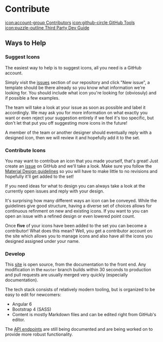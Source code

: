 # Contribute

<a href="/contributors" class="btn btn-outline-primary">icon:account-group Contributors</a>
<a href="/contribute/github" class="btn btn-outline-secondary">icon:github-circle GitHub Tools</a>
<a href="/contribute/third-party" class="btn btn-outline-secondary">icon:puzzle-outline Third Party Dev Guide</a>

## Ways to Help

### Suggest Icons

The easiest way to help is to suggest icons, all you need is a GitHub account.

Simply visit the [issues](https://github.com/Templarian/MaterialDesign/issues) section of our repository and click "New issue", a template should be there already so you know what information we're looking for. You should include what icon you're looking for (obviosuly) and if possible a few examples.

The team will take a look at your issue as soon as possible and label it accordingly. We may ask you for more information on what exactly you want or even reject your suggestion entirely if we feel it's too specific, but don't let that put you off suggesting more icons in the future!

A member of the team or another designer should eventually reply with a designed icon, then we will review it and hopefully add it to the set.

### Contribute Icons

You may want to contribue an icon that you made yourself, that's great! Just create an [issue](https://github.com/Templarian/MaterialDesign/issues) on GitHub and we'll take a look. Make sure you follow the [Material Design guidelines](https://material.io/guidelines/style/icons.html#icons-system-icons) so you will have to make little to no revisions and hopefully it'll get added to the set!

If you need ideas for what to design you can always take a look at the currently open issues and reply with your design.

It's surprising how many different ways an icon can be conveyed. While the guidelines give good structure, having a diverse set of choices allows for continuous refinment on new and existing icons. If you want to you can open an issue with a refined design or even lowered point count.

Once **five** of your icons have been added to the set you can become a contributor! What does this mean? Well, you get a contributor account on the site which allows you to manage icons and also have all the icons you designed assigned under your name.

### Develop

This [site](/contribute/site) is open source, from the documentation to the front end. Any modification in the `master` branch builds within 30 seconds to production and pull requests are usually merged very quickly (especially documentation).

The tech stack consists of relatively modern tooling, but is organized to be easy to edit for newcomers:

- Angular 6
- Bootstrap 4 (SASS)
- Content is mostly Markdown files and can be edited right from GitHub's editor.

The [API endpoints](/contribute/site/api) are still being documented and are being worked on to provide more robust functionality.
